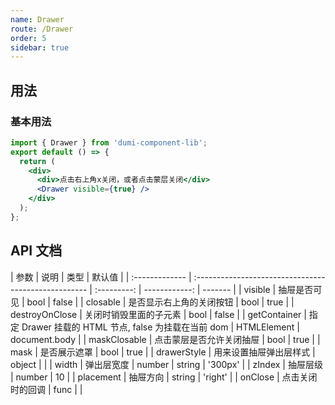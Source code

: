 ```yaml
---
name: Drawer
route: /Drawer
order: 5
sidebar: true
---
```


## 用法

### 基本用法

```jsx
import { Drawer } from 'dumi-component-lib';
export default () => {
  return (
    <div>
      <div>点击右上角x关闭，或者点击蒙层关闭</div>
      <Drawer visible={true} />
    </div>
  );
};
```

## API 文档

| 参数           | 说明                                                 |    类型     |        默认值 |
| :------------- | :--------------------------------------------------- | :---------: | ------------: | ------- |
| visible        | 抽屉是否可见                                         |    bool     |         false |
| closable       | 是否显示右上角的关闭按钮                             |    bool     |          true |
| destroyOnClose | 关闭时销毁里面的子元素                               |    bool     |         false |
| getContainer   | 指定 Drawer 挂载的 HTML 节点, false 为挂载在当前 dom | HTMLElement | document.body |
| maskClosable   | 点击蒙层是否允许关闭抽屉                             |    bool     |          true |
| mask           | 是否展示遮罩                                         |    bool     |          true |
| drawerStyle    | 用来设置抽屉弹出层样式                               |   object    |               |
| width          | 弹出层宽度                                           |   number    |        string | '300px' |
| zIndex         | 抽屉层级                                             |   number    |            10 |
| placement      | 抽屉方向                                             |   string    |       'right' |
| onClose        | 点击关闭时的回调                                     |    func     |               |
